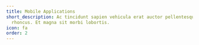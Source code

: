 ```yaml
---
title: Mobile Applications
short_description: Ac tincidunt sapien vehicula erat auctor pellentesque
  rhoncus. Et magna sit morbi lobortis.
icon: fa
order: 2
---
```

